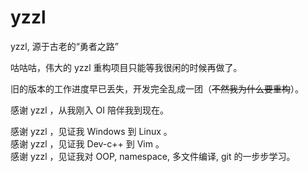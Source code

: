 # yzzl

yzzl, 源于古老的“勇者之路”

咕咕咕，伟大的 yzzl 重构项目只能等我很闲的时候再做了。

旧的版本的工作进度早已丢失，开发完全乱成一团（~~不然我为什么要重构~~）。

感谢 yzzl ，从我刚入 OI 陪伴我到现在。

感谢 yzzl ，见证我 Windows 到 Linux 。  
感谢 yzzl ，见证我 Dev-c++ 到 Vim 。  
感谢 yzzl ，见证我对 OOP, namespace, 多文件编译, git 的一步步学习。
